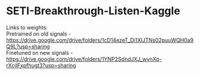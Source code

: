 # SETI-Breakthrough-Listen-Kaggle

Links to weights: \
Pretrained on old signals - https://drive.google.com/drive/folders/1cD14ezeT_Di1XlJTNs02puuWQH0a9Q9L?usp=sharing \
Finetuned on new signals - https://drive.google.com/drive/folders/1YNP2SdndJXJ_wvnXq-rXcjIFxpfhugt3?usp=sharing
